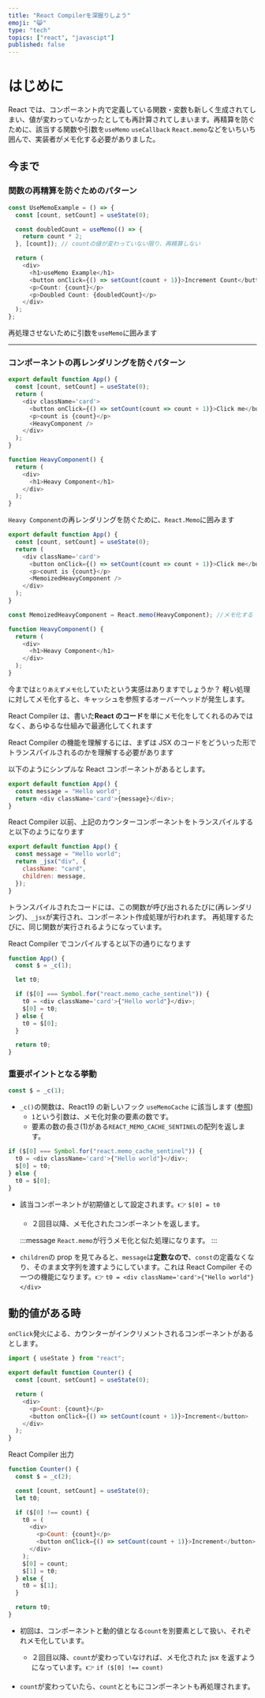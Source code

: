 ```yaml
---
title: "React Compilerを深掘りしよう"
emoji: "😸"
type: "tech"
topics: ["react", "javascipt"]
published: false
---
```


# はじめに

React では、コンポーネント内で定義している関数・変数も新しく生成されてしまい、値が変わっていなかったとしても再計算されてしまいます。再精算を防ぐために、該当する関数や引数を`useMemo` `useCallback` `React.memo`などをいちいち囲んで、実装者がメモ化する必要がありました。

## 今まで

### 関数の再精算を防ぐためのパターン

```typescript
const UseMemoExample = () => {
  const [count, setCount] = useState(0);

  const doubledCount = useMemo(() => {
    return count * 2;
  }, [count]); // countの値が変わっていない限り、再精算しない

  return (
    <div>
      <h1>useMemo Example</h1>
      <button onClick={() => setCount(count + 1)}>Increment Count</button>
      <p>Count: {count}</p>
      <p>Doubled Count: {doubledCount}</p>
    </div>
  );
};
```

再処理させないために引数を`useMemo`に囲みます

---

### コンポーネントの再レンダリングを防ぐパターン

```ts
export default function App() {
  const [count, setCount] = useState(0);
  return (
    <div className='card'>
      <button onClick={() => setCount(count => count + 1)}>Click me</button>
      <p>count is {count}</p>
      <HeavyComponent />
    </div>
  );
}

function HeavyComponent() {
  return (
    <div>
      <h1>Heavy Component</h1>
    </div>
  );
}
```

`Heavy Component`の再レンダリングを防ぐために、`React.Memo`に囲みます

```ts
export default function App() {
  const [count, setCount] = useState(0);
  return (
    <div className='card'>
      <button onClick={() => setCount(count => count + 1)}>Click me</button>
      <p>count is {count}</p>
      <MemoizedHeavyComponent />
    </div>
  );
}

const MemoizedHeavyComponent = React.memo(HeavyComponent); //メモ化する

function HeavyComponent() {
  return (
    <div>
      <h1>Heavy Component</h1>
    </div>
  );
}
```

今までは`とりあえずメモ化`していたという実感はありますでしょうか？
軽い処理に対してメモ化すると、キャッシュを参照するオーバーヘッドが発生します。

React Compiler は、書いた**React のコード**を単にメモ化をしてくれるのみではなく、あらゆるな仕組みで最適化してくれます

React Compiler の機能を理解するには、まずは JSX のコードをどういった形でトランスパイルされるのかを理解する必要があります

以下のようにシンプルな React コンポーネントがあるとします。

```js
export default function App() {
  const message = "Hello world";
  return <div className='card'>{message}</div>;
}
```

React Compiler 以前、上記のカウンターコンポーネントをトランスパイルすると以下のようになります

```js
export default function App() {
  const message = "Hello world";
  return _jsx("div", {
    className: "card",
    children: message,
  });
}
```

トランスパイルされたコードには、この関数が呼び出されるたびに(再レンダリング)、`_jsx`が実行され、コンポーネント作成処理が行われます。
再処理するたびに、同じ関数が実行されるようになっています。

React Compiler でコンパイルすると以下の通りになります

```js
function App() {
  const $ = _c(1);

  let t0;

  if ($[0] === Symbol.for("react.memo_cache_sentinel")) {
    t0 = <div className='card'>{"Hello world"}</div>;
    $[0] = t0;
  } else {
    t0 = $[0];
  }

  return t0;
}
```

### 重要ポイントとなる挙動

```js
const $ = _c(1);
```

- `_c()`の関数は、React19 の新しいフック `useMemoCache` に該当します ([参照](https://github.com/facebook/react/blob/ea6e05912aa43a0bbfbee381752caa1817a41a86/packages/react-server/src/ReactFlightHooks.js#L84-L92))
  - `1`という引数は、メモ化対象の要素の数です。
  - 要素の数の長さ(1)がある`REACT_MEMO_CACHE_SENTINEL`の配列を返します。

```js
if ($[0] === Symbol.for("react.memo_cache_sentinel")) {
  t0 = <div className='card'>{"Hello world"}</div>;
  $[0] = t0;
} else {
  t0 = $[0];
}
```

- 該当コンポーネントが初期値として設定されます。👉 `$[0] = t0`

  - ２回目以降、メモ化されたコンポーネントを返します。

  :::message
  `React.memo`が行うメモ化と似た処理になります。
  :::

- `children`の prop を見てみると、`message`は**定数なので**、`const`の定義なくなり、そのまま文字列を渡すようにしています。これは React Compiler その一つの機能になります。👉 `t0 = <div className='card'>{"Hello world"}</div>`

## 動的値がある時

`onClick`発火による、カウンターがインクリメントされるコンポーネントがあるとします。

```js
import { useState } from "react";

export default function Counter() {
  const [count, setCount] = useState(0);

  return (
    <div>
      <p>Count: {count}</p>
      <button onClick={() => setCount(count + 1)}>Increment</button>
    </div>
  );
}
```

React Compiler 出力

```js
function Counter() {
  const $ = _c(2);

  const [count, setCount] = useState(0);
  let t0;

  if ($[0] !== count) {
    t0 = (
      <div>
        <p>Count: {count}</p>
        <button onClick={() => setCount(count + 1)}>Increment</button>
      </div>
    );
    $[0] = count;
    $[1] = t0;
  } else {
    t0 = $[1];
  }

  return t0;
}
```

- 初回は、コンポーネントと動的値となる`count`を別要素として扱い、それぞれメモ化しています。

  - ２回目以降、`count`が変わっていなければ、メモ化された jsx を返すようになっています。👉 `if ($[0] !== count)`

- `count`が変わっていたら、`count`とともにコンポーネントも再処理されます。

